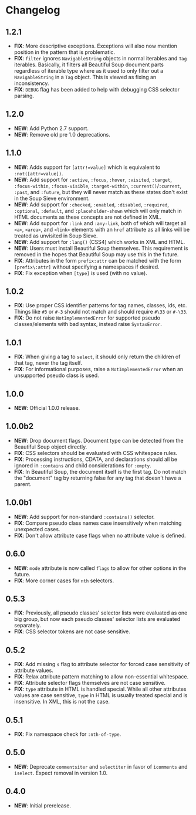 # Changelog

## 1.2.1

- **FIX**: More descriptive exceptions. Exceptions will also now mention position in the pattern that is problematic.
- **FIX**: `filter` ignores `NavigableString` objects in normal iterables and `Tag` iterables. Basically, it filters all Beautiful Soup document parts regardless of iterable type where as it used to only filter out a `NavigableString` in a `Tag` object. This is viewed as fixing an inconsistency.
- **FIX**: `DEBUG` flag has been added to help with debugging CSS selector parsing.

## 1.2.0

- **NEW**: Add Python 2.7 support.
- **NEW**: Remove old pre 1.0 deprecations.

## 1.1.0

- **NEW**: Adds support for `[attr!=value]` which is equivalent to `:not([attr=value])`.
- **NEW**: Add support for `:active`, `:focus`, `:hover`, `:visited`, `:target`, `:focus-within`, `:focus-visible`, `:target-within`, `:current()`/`:current`, `:past`, and `:future`, but they will never match as these states don't exist in the Soup Sieve environment.
- **NEW**: Add support for `:checked`, `:enabled`, `:disabled`, `:required`, `:optional`, `:default`, and `:placeholder-shown` which will only match in HTML documents as these concepts are not defined in XML.
- **NEW**: Add support for `:link` and `:any-link`, both of which will target all `<a>`, `<area>`, and `<link>` elements with an `href` attribute as all links will be treated as unvisited in Soup Sieve.
- **NEW**: Add support for `:lang()` (CSS4) which works in XML and HTML.
- **NEW**: Users must install Beautiful Soup themselves. This requirement is removed in the hopes that Beautiful Soup may use this in the future.
- **FIX**: Attributes in the form `prefix:attr` can be matched with the form `[prefix\:attr]` without specifying a namespaces if desired.
- **FIX**: Fix exception when `[type]` is used (with no value).

## 1.0.2

- **FIX**: Use proper CSS identifier patterns for tag names, classes, ids, etc. Things like `#3` or `#-3` should not match and should require `#\33` or `#-\33`.
- **FIX**: Do not raise `NotImplementedError` for supported pseudo classes/elements with bad syntax, instead raise `SyntaxError`.

## 1.0.1

- **FIX**: When giving a tag to `select`, it should only return the children of that tag, never the tag itself.
- **FIX**: For informational purposes, raise a `NotImplementedError` when an unsupported pseudo class is used.

## 1.0.0

- **NEW**: Official 1.0.0 release.

## 1.0.0b2

- **NEW**: Drop document flags. Document type can be detected from the Beautiful Soup object directly.
- **FIX**: CSS selectors should be evaluated with CSS whitespace rules.
- **FIX**: Processing instructions, CDATA, and declarations should all be ignored in `:contains` and child considerations for `:empty`.
- **FIX**: In Beautiful Soup, the document itself is the first tag. Do not match the "document" tag by returning false for any tag that doesn't have a parent.

## 1.0.0b1

- **NEW**: Add support for non-standard `:contains()` selector.
- **FIX**: Compare pseudo class names case insensitively when matching unexpected cases.
- **FIX**: Don't allow attribute case flags when no attribute value is defined.

## 0.6.0

- **NEW**: `mode` attribute is now called `flags` to allow for other options in the future.
- **FIX**: More corner cases for `nth` selectors.

## 0.5.3

- **FIX**: Previously, all pseudo classes' selector lists were evaluated as one big group, but now each pseudo classes' selector lists are evaluated separately.
- **FIX**: CSS selector tokens are not case sensitive.

## 0.5.2

- **FIX**: Add missing `s` flag to attribute selector for forced case sensitivity of attribute values.
- **FIX**: Relax attribute pattern matching to allow non-essential whitespace.
- **FIX**: Attribute selector flags themselves are not case sensitive.
- **FIX**: `type` attribute in HTML is handled special. While all other attributes values are case sensitive, `type` in HTML is usually treated special and is insensitive. In XML, this is not the case.

## 0.5.1

- **FIX**: Fix namespace check for `:nth-of-type`.

## 0.5.0

- **NEW**: Deprecate `commentsiter` and `selectiter` in favor of `icomments` and `iselect`. Expect removal in version 1.0.

## 0.4.0

- **NEW**: Initial prerelease.
